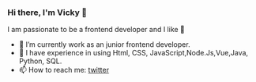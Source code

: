 ### Hi there, I'm Vicky 👋

I am passionate to be a frontend developer and I like 🍓

- 🔭 I’m currently work as an junior frontend developer.
- 🌱 I have experience in using Html, CSS, JavaScript,Node.Js,Vue,Java, Python, SQL.
- 📫 How to reach me: [twitter](https://twitter.com/Vicky_VC_World)
